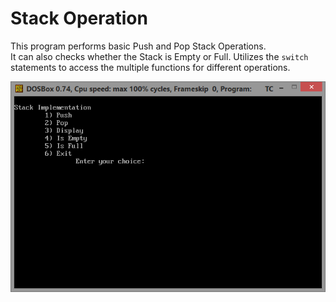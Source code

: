 # Stack Operation

This program performs basic Push and Pop Stack Operations.  
It can also checks whether the Stack is Empty or Full.
Utilizes the `switch` statements to access the multiple functions for different operations.

![First Screenshot](https://github.com/LordZed400/Stack-Operation/blob/master/Screenshots/Screenshot-1.png "Screenshot 1")
